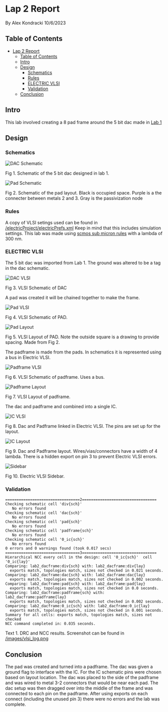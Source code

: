 # Lap 2 Report
By Alex Kondracki
10/6/2023

## Table of Contents
- [Lap 2 Report](#lap-2-report)
  - [Table of Contents](#table-of-contents)
  - [Intro](#intro)
  - [Design](#design)
    - [Schematics](#schematics)
    - [Rules](#rules)
    - [ELECTRIC VLSI](#electric-vlsi)
    - [Validation](#validation)
  - [Conclusion](#conclusion)

## Intro
This lab involved creating a 8 pad frame around the 5 bit dac made in [Lab 1](https://github.com/alexk-school/ENCE_3501_VLSI_Class2023/tree/main/Lab1)

## Design

### Schematics

![DAC Schematic](https://raw.githubusercontent.com/alexk-school/ENCE_3501_VLSI_Class2023/main/Lab2/images/schematic_dac.png) 

Fig 1. Schematic of the 5 bit dac designed in lab 1.

![Pad Schematic](https://raw.githubusercontent.com/alexk-school/ENCE_3501_VLSI_Class2023/main/Lab2/images/schematic_pad.png) 

Fig 2. Schematic of the pad layout. Black is occupied space. Purple is a the connecter between metals 2 and 3. Gray is the passivization node

### Rules

A copy of VLSI setings used can be found in  [/electricProject/electricPrefs.xml](https://raw.githubusercontent.com/alexk-school/ENCE_3501_VLSI_Class2023/main/Lab2/electricProject/electricPrefs.xml) Keep in mind that this includes simulation settings. This lab was made using [scmos sub micron rules](https://bears.ece.ucsb.edu/class/ece224a/scmos/scmos-main.html) with a lambda of 300 nm.

### ELECTRIC VLSI

The 5 bit dac was imported from Lab 1. The ground was altered to be a tag in the dac schematic.

![DAC VLSI](https://raw.githubusercontent.com/alexk-school/ENCE_3501_VLSI_Class2023/main/Lab2/images/dac_sch.png) 

Fig 3. VLSI Schematic of DAC

A pad was created it will be chained together to make the frame.

![Pad VLSI](https://raw.githubusercontent.com/alexk-school/ENCE_3501_VLSI_Class2023/main/Lab2/images/pad_sch.png) 

Fig 4. VLSI Schematic of PAD. 

![Pad Layout](https://raw.githubusercontent.com/alexk-school/ENCE_3501_VLSI_Class2023/main/Lab2/images/pad_lay.png) 

Fig 5. VLSI Layout of PAD. Note the outside square is a drawing to provide spacing. Made from Fig 2.

The padframe is made from the pads. In schematics it is represented using a bus in Electric VLSI.

![Padframe VLSI](https://raw.githubusercontent.com/alexk-school/ENCE_3501_VLSI_Class2023/main/Lab2/images/padframe_sch.png) 

Fig 6. VLSI Schematic of padframe. Uses a bus.

![Padframe Layout](https://raw.githubusercontent.com/alexk-school/ENCE_3501_VLSI_Class2023/main/Lab2/images/padframe_lay.png) 

Fig 7. VLSI Layout of padframe.

The dac and padframe and combined into a single IC. 

![IC VLSI](https://raw.githubusercontent.com/alexk-school/ENCE_3501_VLSI_Class2023/main/Lab2/images/ic_sch.png) 

Fig 8. Dac and Padframe linked in Electric VLSI. The pins are set up for the layout.

![IC Layout](https://raw.githubusercontent.com/alexk-school/ENCE_3501_VLSI_Class2023/main/Lab2/images/ic_lay.png) 

Fig 9. Dac and Padframe layout. Wires/vias/connectors have a width of 4 lambda. There is a hidden export on pin 3 to prevent Electric VLSI errors.

![Sidebar](https://raw.githubusercontent.com/alexk-school/ENCE_3501_VLSI_Class2023/main/Lab2/images/sidebar.png)

Fig 10. Electric VLSI Sidebar.

### Validation

```
=================================2=================================
Checking schematic cell 'div{sch}'
   No errors found
Checking schematic cell 'dac{sch}'
   No errors found
Checking schematic cell 'pad{sch}'
   No errors found
Checking schematic cell 'padframe{sch}'
   No errors found
Checking schematic cell '0_ic{sch}'
   No errors found
0 errors and 0 warnings found (took 0.017 secs)
=================================3=================================
Hierarchical NCC every cell in the design: cell '0_ic{sch}'  cell '0_ic{lay}'
Comparing: lab2_dacframe:div{sch} with: lab2_dacframe:div{lay}
  exports match, topologies match, sizes not checked in 0.021 seconds.
Comparing: lab2_dacframe:dac{sch} with: lab2_dacframe:dac{lay}
  exports match, topologies match, sizes not checked in 0.002 seconds.
Comparing: lab2_dacframe:pad{sch} with: lab2_dacframe:pad{lay}
  exports match, topologies match, sizes not checked in 0.0 seconds.
Comparing: lab2_dacframe:padframe{sch} with: lab2_dacframe:padframe{lay}
  exports match, topologies match, sizes not checked in 0.002 seconds.
Comparing: lab2_dacframe:0_ic{sch} with: lab2_dacframe:0_ic{lay}
  exports match, topologies match, sizes not checked in 0.001 seconds.
Summary for all cells: exports match, topologies match, sizes not checked
NCC command completed in: 0.035 seconds.
```

Text 1. DRC and NCC results. Screenshot can be found in [/images/vlsi_log.png](https://raw.githubusercontent.com/alexk-school/ENCE_3501_VLSI_Class2023/main/Lab2/images/vlsi_log.png)

## Conclusion

The pad was created and turned into a padframe. The dac was given a ground flag to interface with the IC. For the IC schematic pins were chosen based on layout location. The dac was placed to the side of the padframe and was wired to metal 3-2 connectors that would be near each pad. The dac setup was then dragged over into the middle of the frame and was connected to each pin on the padframe. After using exports on each connect (including the unused pin 3) there were no errors and the lab was complete.
